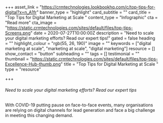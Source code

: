 +++
asset_link = "https://crmtechnologies.lookbookhq.com/c/top-tips-for-digital?x=n_A1fr"
banner_type = "highlight"
card_subtitle = ""
card_title = "Top Tips for Digital Marketing at Scale "
content_type = "Infographic"
cta = "Read more"
cta_image = "https://static.crmtechnologies.com/sites/default/files/top-tips-Screens.png"
date = 2020-07-27T10:00:00Z
description = "Need to scale your digital marketing efforts? Read our expert tips!"
gated = false
heading = ""
highlight_colour = "rgb(55, 26, 190)"
image = ""
keywords = ["digital marketing at scale", "marketing at scale", "digital marketing"]
resource = []
show_contact = "button"
subheading = ""
tags = []
testimonial = ""
thumbnail = "https://static.crmtechnologies.com/sites/default/files/top-tips-Excellence-Hub-thumb.png"
title = "Top Tips for Digital Marketing at Scale "
type = "resource"

+++
###### Need to scale your digital marketing efforts? Read our expert tips

With COVID-19 putting pause on face-to-face events, many organisations are relying on digital channels for lead generation and face a big challenge in meeting this changing demand.